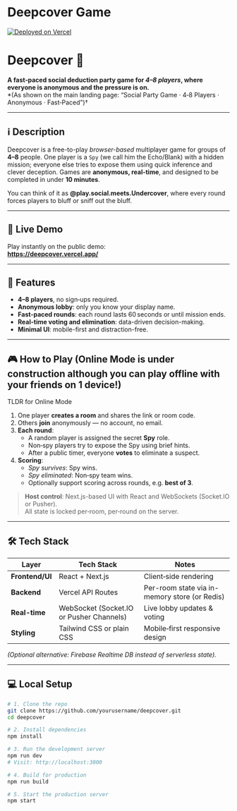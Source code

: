 # Deepcover Game



[![Deployed on Vercel](https://img.shields.io/badge/Deployed%20on-Vercel-black?style=for-the-badge&logo=vercel)](https://vercel.com/neel-s-projects-9464065f/v0-undercover-game)

# Deepcover 🎯

**A fast‑paced social deduction party game for **_4–8 players_**, where everyone is **anonymous** and the pressure is on.**  
*(As shown on the main landing page: “Social Party Game · 4‑8 Players · Anonymous · Fast‑Paced”)†

---

## ℹ️ Description

Deepcover is a free-to-play *browser-based* multiplayer game for groups of **4–8** people. One player is a `Spy` (we call him the Echo/Blank) with a hidden mission; everyone else tries to expose them using quick inference and clever deception. Games are **anonymous, real-time**, and designed to be completed in under **10 minutes**.

You can think of it as **@play.social.meets.Undercover**, where every round forces players to bluff or sniff out the bluff.

---

## 🚀 Live Demo

Play instantly on the public demo:  
**https://deepcover.vercel.app/**

---

## 👑 Features

- **4–8 players**, no sign‑ups required.  
- **Anonymous lobby**: only you know your display name.  
- **Fast-paced rounds**: each round lasts 60 seconds or until mission ends.  
- **Real-time voting and elimination**: data-driven decision-making.  
- **Minimal UI**: mobile-first and distraction-free.

---

## 🎮 How to Play (Online Mode is under construction although you can play offline with your friends on 1 device!)

TLDR for Online Mode
1. One player **creates a room** and shares the link or room code.  
2. Others **join** anonymously — no account, no email.  
3. **Each round**:
   - A random player is assigned the secret **Spy** role.
   - Non‑spy players try to expose the Spy using brief hints.
   - After a public timer, everyone **votes** to eliminate a suspect.
4. **Scoring**:
   - *Spy survives*: Spy wins.
   - *Spy eliminated*: Non‑spy team wins.
   - Optionally support scoring across rounds, e.g. **best of 3**.

> **Host control**: Next.js-based UI with React and WebSockets (Socket.IO or Pusher).  
> All state is locked per‑room, per‑round on the server.

---

## 🛠️ Tech Stack

| Layer           | Tech Stack               | Notes                        |
|------------------|--------------------------|-------------------------------|
| **Frontend/UI**  | React + Next.js         | Client‑side rendering        |
| **Backend**      | Vercel API Routes        | Per-room state via in-memory store (or Redis) |
| **Real-time**    | WebSocket (Socket.IO or Pusher Channels) | Live lobby updates & voting |
| **Styling**      | Tailwind CSS or plain CSS | Mobile‑first responsive design |

*(Optional alternative: Firebase Realtime DB instead of serverless state).*

---

## 💻 Local Setup

```bash
# 1. Clone the repo
git clone https://github.com/yourusername/deepcover.git
cd deepcover

# 2. Install dependencies
npm install

# 3. Run the development server
npm run dev
# Visit: http://localhost:3000

# 4. Build for production
npm run build

# 5. Start the production server
npm start
